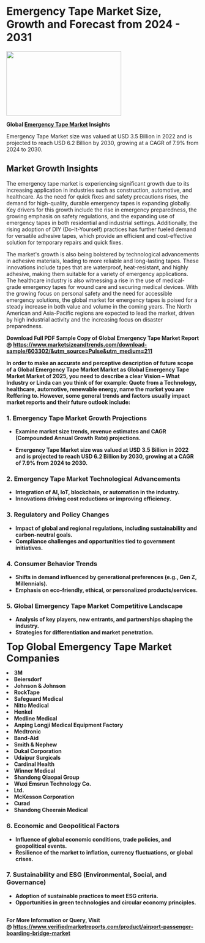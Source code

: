 <H1>Emergency Tape Market Size, Growth and Forecast from 2024 - 2031</H1><img class="aligncenter size-medium wp-image-584254" src="https://thirdeyenews.in/wp-content/uploads/2024/09/Global-Market-Research-300x168.jpeg" alt="" width="300" height="168" /><p><strong>Global&nbsp;<a href="https://www.marketsizeandtrends.com/download-sample/603302/&amp;utm_source=Pulse&amp;utm_medium=211">Emergency Tape Market</a> Insights</strong></p><p>Emergency Tape Market size was valued at USD 3.5 Billion in 2022 and is projected to reach USD 6.2 Billion by 2030, growing at a CAGR of 7.9% from 2024 to 2030.</p><p><h2>Market Growth Insights</h2> <p>The emergency tape market is experiencing significant growth due to its increasing application in industries such as construction, automotive, and healthcare. As the need for quick fixes and safety precautions rises, the demand for high-quality, durable emergency tapes is expanding globally. Key drivers for this growth include the rise in emergency preparedness, the growing emphasis on safety regulations, and the expanding use of emergency tapes in both residential and industrial settings. Additionally, the rising adoption of DIY (Do-It-Yourself) practices has further fueled demand for versatile adhesive tapes, which provide an efficient and cost-effective solution for temporary repairs and quick fixes.</p> <p><strong></strong></p> <p>The market's growth is also being bolstered by technological advancements in adhesive materials, leading to more reliable and long-lasting tapes. These innovations include tapes that are waterproof, heat-resistant, and highly adhesive, making them suitable for a variety of emergency applications. The healthcare industry is also witnessing a rise in the use of medical-grade emergency tapes for wound care and securing medical devices. With the growing focus on personal safety and the need for accessible emergency solutions, the global market for emergency tapes is poised for a steady increase in both value and volume in the coming years. The North American and Asia-Pacific regions are expected to lead the market, driven by high industrial activity and the increasing focus on disaster preparedness. <p><strong></p><p><span class=""><strong>Download Full PDF Sample Copy of Global Emergency Tape Market Report</strong> @ <a href="https://www.marketsizeandtrends.com/download-sample/603302/&amp;utm_source=Pulse&amp;utm_medium=211" target="_blank">https://www.marketsizeandtrends.com/download-sample/603302/&amp;utm_source=Pulse&amp;utm_medium=211</a></span></p><p>In order to make an accurate and perceptive description of future scope of a Global&nbsp;Emergency Tape Market Market as Global&nbsp;Emergency Tape Market Market of 2025, you need to describe a clear Vision &ndash; What Industry or Linda can you think of for example: Quote from a Technology, healthcare, automotive, renewable energy, name the market you are Reffering to. However, some general trends and factors usually impact market reports and their future outlook include:</p><h3>1.&nbsp;<strong>Emergency Tape Market Growth Projections</strong></h3><ul><li>Examine market size trends, revenue estimates and CAGR (Compounded Annual Growth Rate) projections.</li><li><p>Emergency Tape Market size was valued at USD 3.5 Billion in 2022 and is projected to reach USD 6.2 Billion by 2030, growing at a CAGR of 7.9% from 2024 to 2030.</p></li></ul><h3>2.&nbsp;<strong>Emergency Tape Market Technological Advancements</strong></h3><ul><li>Integration of AI, IoT, blockchain, or automation in the industry.</li><li>Innovations driving cost reductions or improving efficiency.</li></ul><h3>3.&nbsp;<strong>Regulatory and Policy Changes</strong></h3><ul><li>Impact of global and regional regulations, including sustainability and carbon-neutral goals.</li><li>Compliance challenges and opportunities tied to government initiatives.</li></ul><h3>4.&nbsp;<strong>Consumer Behavior Trends</strong></h3><ul><li>Shifts in demand influenced by generational preferences (e.g., Gen Z, Millennials).</li><li>Emphasis on eco-friendly, ethical, or personalized products/services.</li></ul><h3>5.&nbsp;<strong>Global Emergency Tape Market Competitive Landscape</strong></h3><ul><li>Analysis of key players, new entrants, and partnerships shaping the industry.</li><li>Strategies for differentiation and market penetration.</li></ul><p data-pm-slice="1 1 []"><span style="color: inherit; font-family: inherit; font-size: 25px;">Top Global Emergency Tape Market Companies</span></p><div class="" data-test-id=""><p><li>3M</li><li> Beiersdorf</li><li> Johnson & Johnson</li><li> RockTape</li><li> Safeguard Medical</li><li> Nitto Medical</li><li> Henkel</li><li> Medline Medical</li><li> Anping Longji Medical Equipment Factory</li><li> Medtronic</li><li> Band-Aid</li><li> Smith & Nephew</li><li> Dukal Corporation</li><li> Udaipur Surgicals</li><li> Cardinal Health</li><li> Winner Medical</li><li> Shandong Qiaopai Group</li><li> Wuxi Emsrun Technology Co.</li><li>Ltd.</li><li> McKesson Corporation</li><li> Curad</li><li> Shandong Cheerain Medical</li></p></div><h3>6.&nbsp;<strong>Economic and Geopolitical Factors</strong></h3><ul><li>Influence of global economic conditions, trade policies, and geopolitical events.</li><li>Resilience of the market to inflation, currency fluctuations, or global crises.</li></ul><h3>7.&nbsp;<strong>Sustainability and ESG (Environmental, Social, and Governance)</strong></h3><ul><li>Adoption of sustainable practices to meet ESG criteria.</li><li>Opportunities in green technologies and circular economy principles.</li></ul><h2><strong style="font-size: 14px;">For More Information or Query, Visit @&nbsp;</strong><a style="background-color: #ffffff; font-size: 14px;" href="https://www.marketsizeandtrends.com/report/emergency-tape-market/" target="_blank">https://www.verifiedmarketreports.com/product/airport-passenger-boarding-bridge-market</a></h2>
